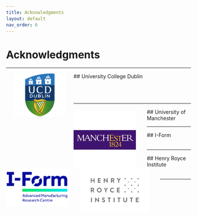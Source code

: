 ```yaml
---
title: Acknowledgments
layout: default
nav_order: 6
---
```



# Acknowledgments

---
<img align="left" width="140" style="padding-right:22px;padding-left:22px" src="images/UCD.png"/>
## University College Dublin

<br> 
<br> 
<br> 
<br> 

---
<img align="left" width="170" style="padding-right:30px;padding-top:8px;" src="images/UoM.png"/>
## University of Manchester

<br> 

---
<img align="left" width="170" style="padding-right:30px" src="images/iform.png"/>
## I-Form

<br> 
<br> 

---
<img align="left" width="190" style="padding-right:30px" src="images/hrinstitute.png"/>
## Henry Royce Institute

<br> 
<br> 

---
<br>
<br>